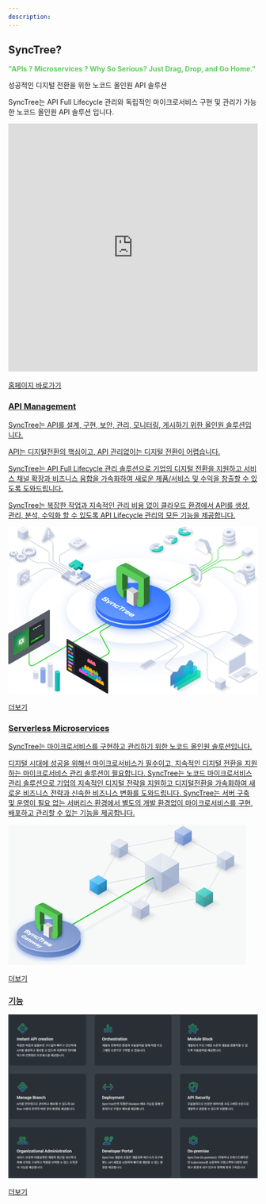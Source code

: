 ```yaml
---
description:
---
```


## SyncTree?

<span style="color:#5CCE59;font-weight:bold">"APIs ? Microservices ? Why So Serious? Just Drag, Drop, and Go Home."</span>

성공적인 디지털 전환을 위한 노코드 올인원 API 솔루션

SyncTree는 API Full Lifecycle 관리와 독립적인 마이크로서비스 구현 및 관리가 가능한 노코드 올인원 API 솔루션 입니다.

<iframe
    src="https://synctree101.com/"
    name="synctree101"
    width="100%"
    height="500px"
    style="border:0 none"
    sandbox="allow-scripts allow-popups">
</iframe>
<p class='comment'><a href="https://synctree101.com" target="_blank">홈페이지 바로가기</p>

### API Management

SyncTree는 API를 설계, 구현, 보안, 관리, 모니터링, 게시하기 위한 올인원 솔루션입니다.

API는 디지털전환의 핵심이고, API 관리없이는 디지털 전환이 어렵습니다.

SyncTree는 API Full Lifecycle 관리 솔루션으로 기업의 디지털 전환을 지원하고 서비스 채널 확장과 비즈니스 융합을 가속화하여 새로운 제품/서비스 및 수익을 창출할 수 있도록 도와드립니다.

SyncTree는 복잡한 작업과 지속적인 관리 비용 없이 클라우드 환경에서 API를 생성, 관리, 분석, 수익화 할 수 있도록 API Lifecycle 관리의 모든 기능을 제공합니다.

![](../assets/image%20%2837%29.png)

<p class='comment'><a href="https://synctree101.com/apiManagement.html" target="_blank">더보기</p>

### Serverless Microservices

SyncTree는 마이크로서비스를 구현하고 관리하기 위한 노코드 올인원 솔루션입니다.

디지털 시대에 성공을 위해선 마이크로서비스가 필수이고, 지속적인 디지털 전환을 지원하는 마이크로서비스 관리 솔루션이 필요합니다. SyncTree는 노코드 마이크로서비스 관리 솔루션으로 기업의 지속적인 디지털 전략을 지원하고 디지털전환을 가속화하여 새로운 비즈니스 전략과 신속한 비즈니스 변화를 도와드립니다. SyncTree는 서버 구축 및 운영이 필요 없는 서버리스 환경에서 별도의 개발 환경없이 마이크로서비스를 구현, 배포하고 관리할 수 있는 기능을 제공합니다.

![](../assets/image%20%2835%29.png)

<p class='comment'><a href="https://synctree101.com/microService.html" target="_blank">더보기</p>

### 기능

![](../assets/image%20%2833%29.png)

<p class='comment'><a href="https://synctree101.com/features.html" target="_blank">더보기</p>
